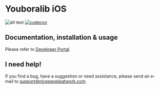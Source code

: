 # Youboralib iOS 
![alt text](https://travis-ci.org/NPAW/lib-plugin-ios.svg?branch=master)
[![codecov](https://codecov.io/bb/npaw/lib-plugin-ios/branch/master/graph/badge.svg)](https://codecov.io/bb/npaw/lib-plugin-ios)

## Documentation, installation & usage
Please refer to [Developer Portal](http://developer.nicepeopleatwork.com).

## I need help!
If you find a bug, have a suggestion or need assistance, please send an e-mail to <support@nicepeopleatwork.com>.